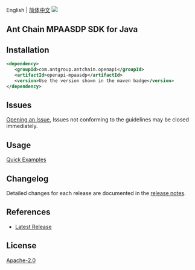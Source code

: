 English | [简体中文](README-CN.md)
![](https://aliyunsdk-pages.alicdn.com/icons/AlibabaCloud.svg)

## Ant Chain MPAASDP SDK for Java

## Installation

```xml
<dependency>
   <groupId>com.antgroup.antchain.openapi</groupId>
   <artifactId>openapi-mpaasdp</artifactId>
   <version>Use the version shown in the maven badge</version>
</dependency>
```

## Issues
[Opening an Issue](https://github.com/alipay/antchain-openapi-prod-sdk/issues/new), Issues not conforming to the guidelines may be closed immediately.

## Usage
[Quick Examples](https://github.com/alipay/antchain-openapi-prod-sdk/blob/master/docs/0-Examples-EN.md#quick-examples)

## Changelog
Detailed changes for each release are documented in the [release notes](./ChangeLog.txt).

## References
* [Latest Release](https://github.com/alipay/antchain-openapi-prod-sdk/)

## License
[Apache-2.0](http://www.apache.org/licenses/LICENSE-2.0)
